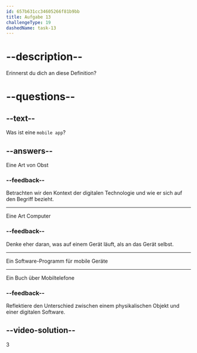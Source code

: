 ```yaml
---
id: 657b631cc34605266f81b9bb
title: Aufgabe 13
challengeType: 19
dashedName: task-13
---
```


# --description--

Erinnerst du dich an diese Definition?

# --questions--

## --text--

Was ist eine `mobile app`?

## --answers--

Eine Art von Obst

### --feedback--

Betrachten wir den Kontext der digitalen Technologie und wie er sich auf den Begriff bezieht.

---

Eine Art Computer

### --feedback--

Denke eher daran, was auf einem Gerät läuft, als an das Gerät selbst.

---

Ein Software-Programm für mobile Geräte

---

Ein Buch über Mobiltelefone

### --feedback--

Reflektiere den Unterschied zwischen einem physikalischen Objekt und einer digitalen Software.

## --video-solution--

3
